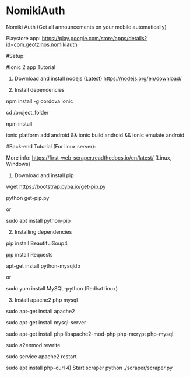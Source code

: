 # NomikiAuth
Nomiki Auth (Get all announcements on your mobile automatically)

Playstore app: https://play.google.com/store/apps/details?id=com.geotzinos.nomikiauth


#Setup:

#Ionic 2 app Tutorial

1) Download and install nodejs (Latest)
https://nodejs.org/en/download/

2) Install dependencies

npm install -g cordova ionic

cd /project_folder

npm install

ionic platform add android && ionic build android && ionic emulate android

#Back-end Tutorial (For linux server):

More info: https://first-web-scraper.readthedocs.io/en/latest/ (Linux, Windows)

1) Download and install pip

wget https://bootstrap.pypa.io/get-pip.py

python get-pip.py

or

sudo apt install python-pip

2) Installing dependencies

pip install BeautifulSoup4

pip install Requests

apt-get install python-mysqldb

or

sudo yum install MySQL-python (Redhat linux)

3) Install apache2 php mysql

 sudo apt-get install apache2
 
 sudo apt-get install mysql-server
 
 sudo apt-get install php libapache2-mod-php php-mcrypt php-mysql
 
 sudo a2enmod rewrite
 
 sudo service apache2 restart
 
 sudo apt install php-curl
4) Start scraper
python ./scraper/scraper.py




